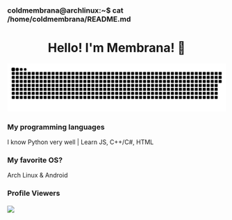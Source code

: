 ### coldmembrana@archlinux:~$ cat /home/coldmembrana/README.md

<h1 align="center">Hello! I'm Membrana! 👋</h1>

<p align="center">
 <img width="600" src="snake.svg" alt="snake"/>
</p>

### My programming languages
I know Python very well | Learn JS, C++/C#, HTML

### My favorite OS?
Arch Linux & Android

### Profile Viewers
<img align="center" src="https://profile-counter.glitch.me/{indexname}/count.svg"/></p> 
